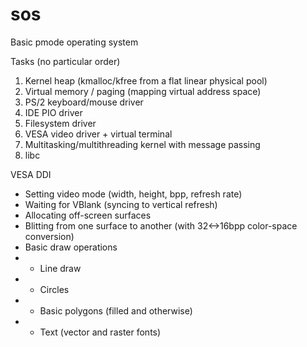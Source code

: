 # sos
Basic pmode operating system

Tasks (no particular order)
1. Kernel heap (kmalloc/kfree from a flat linear physical pool)
2. Virtual memory / paging (mapping virtual address space)
3. PS/2 keyboard/mouse driver
4. IDE PIO driver
5. Filesystem driver
6. VESA video driver + virtual terminal
7. Multitasking/multithreading kernel with message passing
8. libc

VESA DDI
- Setting video mode (width, height, bpp, refresh rate)
- Waiting for VBlank (syncing to vertical refresh)
- Allocating off-screen surfaces
- Blitting from one surface to another (with 32<->16bpp color-space conversion)
- Basic draw operations
- - Line draw
- - Circles
- - Basic polygons (filled and otherwise)
- - Text (vector and raster fonts)
